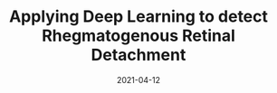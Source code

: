 ---
title: 'Applying Deep Learning to detect Rhegmatogenous Retinal Detachment'
date: '2021-04-12'
id: 'deep-learning-rrd'
---